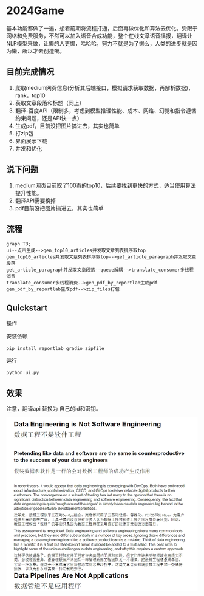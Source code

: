 # 2024Game
基本功能都做了一遍，想着前期将流程打通，后面再做优化和算法去优化。受限于网络和免费服务，不然可以加入语音合成功能，整个在线文章语音播报，翻译让NLP模型来做，让懒的人更懒，哈哈哈，努力不就是为了懒么，人类的进步就是因为懒，所以才去创造噶。

## 目前完成情况
1. 爬取medium网页信息(分析其后端接口，模拟请求获取数据，再解析数据)，rank，top10
2. 获取文章段落和标题（同上）
3. 翻译-百度API（限制多，考虑到模型推理性能、成本、网络、幻觉和指令遵循约束问题，还是API快一点）
4. 生成pdf，目前没把图片搞进去，其实也简单
5. 打zip包
6. 界面展示下载
7. 并发和优化

## 说下问题
1. medium网页目前取了100页的top10，后续要找到更快的方式，适当使用算法提升性能。
2. 翻译API需要换掉
3. pdf目前没把图片搞进去，其实也简单

## 流程
```mermaid
graph TB;
ui--点击生成-->gen_top10_articles并发取文章列表排序取top
gen_top10_articles并发取文章列表排序取top-->get_article_paragraph并发取文章段落
get_article_paragraph并发取文章段落--queue解耦-->translate_consumer多线程消费
translate_consumer多线程消费-->gen_pdf_by_reportlab生成pdf
gen_pdf_by_reportlab生成pdf-->zip_files打包

```

## Quickstart

操作

安装依赖

```
pip install reportlab gradio zipfile
```

运行

```
python ui.py
```

## 效果
注意，翻译api 替换为 自己的id和密钥。

![效果](1.png)
